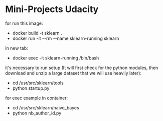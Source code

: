 # Mini-Projects Udacity

for run this image:
- docker build -t sklearn .
- docker run -it --rm --name sklearn-running sklearn

in new tab:
- docker exec -it sklearn-running /bin/bash

it's necessary to run setup (It will first check for the python modules, then download and unzip a large dataset that we will use heavily later):
- cd /usr/src/sklearn/tools
- python startup.py

for exec example in container:
- cd /usr/src/sklearn/naive_bayes
- python nb_author_id.py
